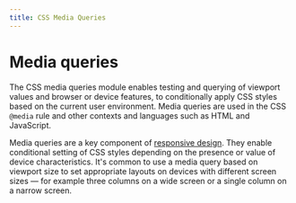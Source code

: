 ```yaml
---
title: CSS Media Queries
---
```


# Media queries

The CSS media queries module enables testing and querying of viewport values and browser or device features, to conditionally apply CSS styles based on the current user environment. Media queries are used in the CSS `@media` rule and other contexts and languages such as HTML and JavaScript.

Media queries are a key component of [responsive design](/rwd). They enable conditional setting of CSS styles depending on the presence or value of device characteristics. It's common to use a media query based on viewport size to set appropriate layouts on devices with different screen sizes — for example three columns on a wide screen or a single column on a narrow screen.
